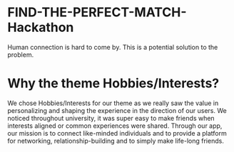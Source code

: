 # FIND-THE-PERFECT-MATCH-Hackathon

Human connection is hard to come by. This is a potential solution to the problem.

# Why the theme Hobbies/Interests?
We chose Hobbies/Interests for our theme as we really saw the value in personalizing and shaping the experience in the direction of our users. We noticed throughout university, it was super easy to make friends when interests aligned or common experiences were shared. Through our app, our mission is to connect like-minded individuals and to provide a platform for networking, relationship-building and to simply make life-long friends. 




